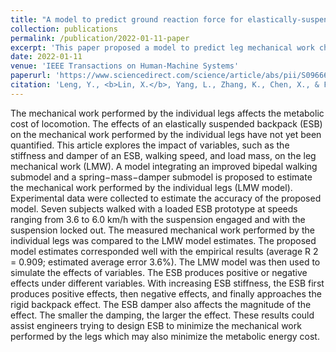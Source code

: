 ```yaml
---
title: "A model to predict ground reaction force for elastically-suspended backpacks"
collection: publications
permalink: /publication/2022-01-11-paper
excerpt: 'This paper proposed a model to predict leg mechanical work changes with different suspended backpack parameters during load carriage.'
date: 2022-01-11
venue: 'IEEE Transactions on Human-Machine Systems'
paperurl: 'https://www.sciencedirect.com/science/article/abs/pii/S0966636220305300'
citation: 'Leng, Y., <b>Lin, X.</b>, Yang, L., Zhang, K., Chen, X., & Fu, C. (2022). &quot;A model for estimating the leg mechanical work required to walk with an elastically suspended backpack.&quot; <i>IEEE Transactions on Human-Machine Systems</i>. <i>54</i>(6), 1303-1312.'
---
```

The mechanical work performed by the individual legs affects the metabolic cost of locomotion. The effects of an elastically suspended backpack (ESB) on the mechanical work performed by the individual legs have not yet been quantified. This article explores the impact of variables, such as the stiffness and damper of an ESB, walking speed, and load mass, on the leg mechanical work (LMW). A model integrating an improved bipedal walking submodel and a spring−mass−damper submodel is proposed to estimate the mechanical work performed by the individual legs (LMW model). Experimental data were collected to estimate the accuracy of the proposed model. Seven subjects walked with a loaded ESB prototype at speeds ranging from 3.6 to 6.0 km/h with the suspension engaged and with the suspension locked out. The measured mechanical work performed by the individual legs was compared to the LMW model estimates. The proposed model estimates corresponded well with the empirical results (average R 2 = 0.909; estimated average error 3.6%). The LMW model was then used to simulate the effects of variables. The ESB produces positive or negative effects under different variables. With increasing ESB stiffness, the ESB first produces positive effects, then negative effects, and finally approaches the rigid backpack effect. The ESB damper also affects the magnitude of the effect. The smaller the damping, the larger the effect. These results could assist engineers trying to design ESB to minimize the mechanical work performed by the legs which may also minimize the metabolic energy cost.
